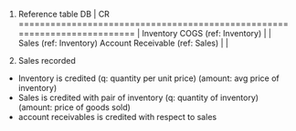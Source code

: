 1. Reference table
DB                                  | CR
=========================================================================
                                    | Inventory
 COGS (ref: Inventory)              | 
                                    | Sales (ref: Inventory)
 Account Receivable (ref: Sales)    |
                                    |

2. Sales recorded
- Inventory is credited (q: quantity per unit price) (amount: avg price of inventory)
- Sales is credited with pair of inventory (q: quantity of inventory) (amount: price of goods sold)
- account receivables is credited with respect to sales